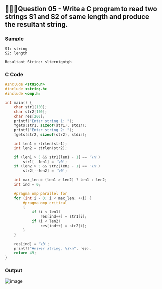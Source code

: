 ## 💁🏻‍♂️**Question 05** - Write a C program to read two strings S1 and S2 of same length and produce the resultant string.

### Sample
```
S1: string
S2: length

Resultant String: slternigntgh
```

### C Code
```c
#include <stdio.h>
#include <string.h>
#include <omp.h>

int main() {
    char str1[100];
    char str2[100];
    char res[200]; 
    printf("Enter string 1: ");
    fgets(str1, sizeof(str1), stdin);
    printf("Enter string 2: ");
    fgets(str2, sizeof(str2), stdin);

    int len1 = strlen(str1);
    int len2 = strlen(str2);

    if (len1 > 0 && str1[len1 - 1] == '\n')
        str1[--len1] = '\0';
    if (len2 > 0 && str2[len2 - 1] == '\n')
        str2[--len2] = '\0';

    int max_len = (len1 > len2) ? len1 : len2;
    int ind = 0;
    
    #pragma omp parallel for
    for (int i = 0; i < max_len; ++i) {
        #pragma omp critical
        {
            if (i < len1)
                res[ind++] = str1[i];
            if (i < len2)
                res[ind++] = str2[i];
        }
    }

    res[ind] = '\0';
    printf("Answer string: %s\n", res);
    return 49;
}
```

### Output
![image](https://github.com/shrudex/DSE/assets/91502997/1759202b-2a75-4262-9ce1-d6b424d00320)
